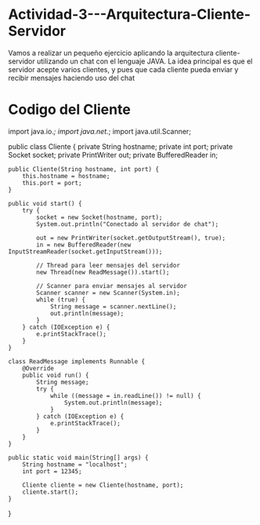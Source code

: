 # Actividad-3---Arquitectura-Cliente-Servidor
Vamos a realizar un pequeño ejercicio aplicando la arquitectura cliente-servidor utilizando un chat con el lenguaje JAVA. La idea principal es que el servidor acepte varios clientes, y pues que cada cliente pueda enviar y recibir mensajes haciendo uso del chat
# Codigo del Cliente
import java.io.*;
import java.net.*;
import java.util.Scanner;

public class Cliente {
    private String hostname;
    private int port;
    private Socket socket;
    private PrintWriter out;
    private BufferedReader in;

    public Cliente(String hostname, int port) {
        this.hostname = hostname;
        this.port = port;
    }

    public void start() {
        try {
            socket = new Socket(hostname, port);
            System.out.println("Conectado al servidor de chat");

            out = new PrintWriter(socket.getOutputStream(), true);
            in = new BufferedReader(new InputStreamReader(socket.getInputStream()));

            // Thread para leer mensajes del servidor
            new Thread(new ReadMessage()).start();

            // Scanner para enviar mensajes al servidor
            Scanner scanner = new Scanner(System.in);
            while (true) {
                String message = scanner.nextLine();
                out.println(message);
            }
        } catch (IOException e) {
            e.printStackTrace();
        }
    }

    class ReadMessage implements Runnable {
        @Override
        public void run() {
            String message;
            try {
                while ((message = in.readLine()) != null) {
                    System.out.println(message);
                }
            } catch (IOException e) {
                e.printStackTrace();
            }
        }
    }

    public static void main(String[] args) {
        String hostname = "localhost";
        int port = 12345;

        Cliente cliente = new Cliente(hostname, port);
        cliente.start();
    }
}
